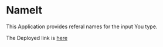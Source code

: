 # NameIt
This Application provides referal names for the input You type.  

The Deployed link is [here](https://sansavvy.github.io/NameItApp/)
